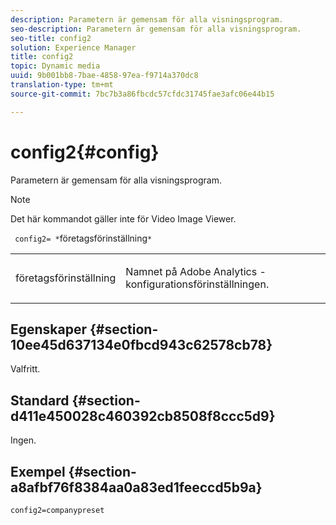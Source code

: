 ```yaml
---
description: Parametern är gemensam för alla visningsprogram.
seo-description: Parametern är gemensam för alla visningsprogram.
seo-title: config2
solution: Experience Manager
title: config2
topic: Dynamic media
uuid: 9b001bb8-7bae-4858-97ea-f9714a370dc8
translation-type: tm+mt
source-git-commit: 7bc7b3a86fbcdc57cfdc31745fae3afc06e44b15

---
```



# config2{#config}

Parametern är gemensam för alla visningsprogram.

>[!NOTE]
>
>Det här kommandot gäller inte för Video Image Viewer.

` config2= *`företagsförinställning`*`

<table id="table_9B98C97485DD4DEB8A6ECBCE8DF6B886"> 
 <tbody> 
  <tr> 
   <td colname="col1"> <p> <span class="codeph"> <span class="varname"> företagsförinställning</span></span> </p> </td> 
   <td colname="col2"> <p> Namnet på <span class="keyword"> Adobe Analytics</span> -konfigurationsförinställningen. </p> </td> 
  </tr> 
 </tbody> 
</table>

## Egenskaper {#section-10ee45d637134e0fbcd943c62578cb78}

Valfritt.

## Standard {#section-d411e450028c460392cb8508f8ccc5d9}

Ingen.

## Exempel {#section-a8afbf76f8384aa0a83ed1feeccd5b9a}

```
config2=companypreset
```

